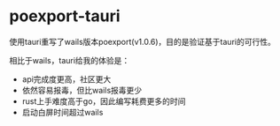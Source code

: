 # poexport-tauri

使用tauri重写了wails版本poexport(v1.0.6)，目的是验证基于tauri的可行性。

相比于wails，tauri给我的体验是：

- api完成度更高，社区更大
- 依然容易报毒，但比wails报毒更少
- rust上手难度高于go，因此编写耗费更多的时间
- 启动白屏时间超过wails
